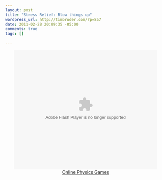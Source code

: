 ```yaml
--- 
layout: post
title: "Stress Relief: Blow things up"
wordpress_url: http://timbroder.com/?p=857
date: 2011-02-28 20:09:35 -05:00
comments: true
tags: []

---
```

<div align="center"><object width="600" height="500"><param name="movie" value="http://www.physicsgames.net/swf/blowthingsup.swf"></param><embed src="http://www.physicsgames.net/swf/blowthingsup.swf" type="application/x-shockwave-flash" width="450" height="375"></embed></object><br /><a href="http://www.physicsgames.net/">Online Physics Games</a></div>
